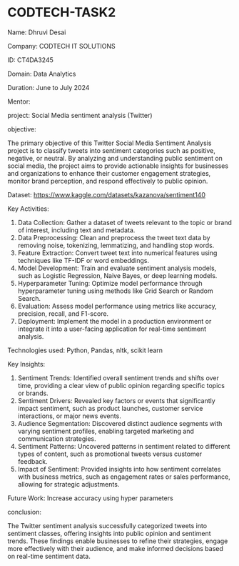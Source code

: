 # CODTECH-TASK2
Name: Dhruvi Desai

Company: CODTECH IT SOLUTIONS

ID: CT4DA3245

Domain: Data Analytics

Duration: June to July 2024

Mentor:

project: Social Media sentiment analysis (Twitter)

objective:

The primary objective of this Twitter Social Media Sentiment Analysis project is to classify tweets into sentiment categories such as positive, negative, or neutral. By analyzing and understanding public sentiment on social media, the project aims to provide actionable insights for businesses and organizations to enhance their customer engagement strategies, monitor brand perception, and respond effectively to public opinion.

Dataset: https://www.kaggle.com/datasets/kazanova/sentiment140

Key Activities:

1. Data Collection: Gather a dataset of tweets relevant to the topic or brand of interest, including text and metadata.
2. Data Preprocessing: Clean and preprocess the tweet text data by removing noise, tokenizing, lemmatizing, and handling stop words.
3. Feature Extraction: Convert tweet text into numerical features using techniques like TF-IDF or word embeddings.
4. Model Development: Train and evaluate sentiment analysis models, such as Logistic Regression, Naive Bayes, or deep learning models.
5. Hyperparameter Tuning: Optimize model performance through hyperparameter tuning using methods like Grid Search or Random Search.
6. Evaluation: Assess model performance using metrics like accuracy, precision, recall, and F1-score.
7. Deployment: Implement the model in a production environment or integrate it into a user-facing application for real-time sentiment analysis.

Technologies used: Python, Pandas, nltk, scikit learn

Key Insights:

1. Sentiment Trends: Identified overall sentiment trends and shifts over time, providing a clear view of public opinion regarding specific topics or brands.
2. Sentiment Drivers: Revealed key factors or events that significantly impact sentiment, such as product launches, customer service interactions, or major news events.
3. Audience Segmentation: Discovered distinct audience segments with varying sentiment profiles, enabling targeted marketing and communication strategies.
4. Sentiment Patterns: Uncovered patterns in sentiment related to different types of content, such as promotional tweets versus customer feedback.
5. Impact of Sentiment: Provided insights into how sentiment correlates with business metrics, such as engagement rates or sales performance, allowing for strategic adjustments.

Future Work:
Increase accuracy using hyper parameters

conclusion:

The Twitter sentiment analysis successfully categorized tweets into sentiment classes, offering insights into public opinion and sentiment trends. These findings enable businesses to refine their strategies, engage more effectively with their audience, and make informed decisions based on real-time sentiment data.

